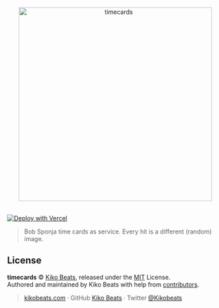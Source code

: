 <p align="center">
  <br>
  <img src="https://timecards.kikobeats.com/" alt="timecards" width="450">
  <br>
  <br>
</p>

[![Deploy with Vercel](https://vercel.com/button)](https://vercel.com/new/clone?repository-url=https%3A%2F%2Fgithub.com%2FKikobeats%2Ftimecards)

> Bob Sponja time cards as service. Every hit is a different (random) image.

## License

**timecards** © [Kiko Beats](https://kikobeats.com), released under the [MIT](https://github.com/Kikobeats/timecards/blob/master/LICENSE.md) License.<br>
Authored and maintained by Kiko Beats with help from [contributors](https://github.com/Kikobeats/timecards/contributors).

> [kikobeats.com](https://kikobeats.com) · GitHub [Kiko Beats](https://github.com/Kikobeats) · Twitter [@Kikobeats](https://twitter.com/Kikobeats)
